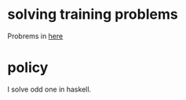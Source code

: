 # solving training problems  
   Probrems in [here](http://aperiodic.net/phil/scala/s-99/)  

# policy  
  I solve odd one in haskell.  


